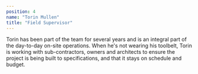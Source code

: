 ```yaml
---
position: 4
name: "Torin Mullen"
title: "Field Supervisor"
---
```


Torin has been part of the team for several years and is an integral part of the day-to-day on-site operations.
When he's not wearing his toolbelt, Torin is working with sub-contractors, owners and architects to ensure the project is being built to specifications, and that it stays on schedule and budget.
